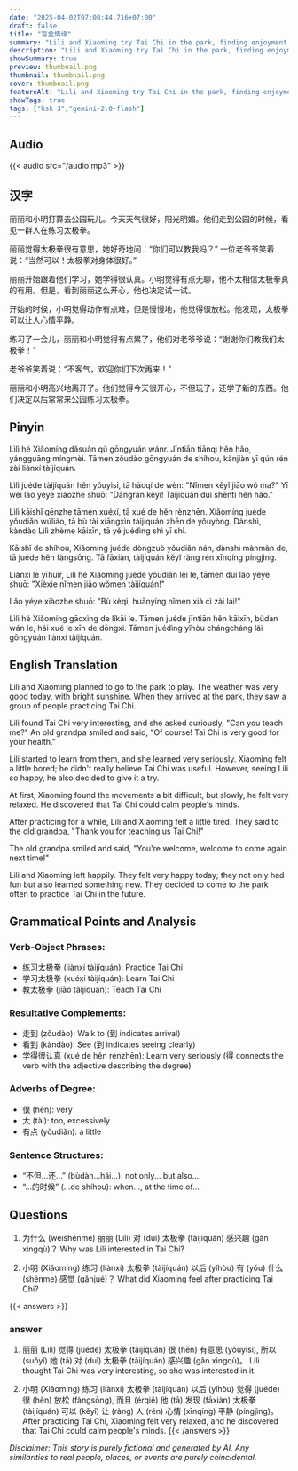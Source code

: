```yaml
---
date: "2025-04-02T07:00:44.716+07:00"
draft: false
title: "盲盒情缘"
summary: "Lili and Xiaoming try Tai Chi in the park, finding enjoyment and relaxation in the practice."
description: "Lili and Xiaoming try Tai Chi in the park, finding enjoyment and relaxation in the practice."
showSummary: true
preview: thumbnail.png
thumbnail: thumbnail.png
cover: thumbnail.png
featureAlt: "Lili and Xiaoming try Tai Chi in the park, finding enjoyment and relaxation in the practice."
showTags: true
tags: ["hsk 3","gemini-2.0-flash"]
---
```


## Audio
{{< audio src="/audio.mp3" >}}

## 汉字

丽丽和小明打算去公园玩儿。今天天气很好，阳光明媚。他们走到公园的时候，看见一群人在练习太极拳。

丽丽觉得太极拳很有意思，她好奇地问：“你们可以教我吗？” 一位老爷爷笑着说：“当然可以！太极拳对身体很好。”

丽丽开始跟着他们学习，她学得很认真。小明觉得有点无聊，他不太相信太极拳真的有用。但是，看到丽丽这么开心，他也决定试一试。

开始的时候，小明觉得动作有点难，但是慢慢地，他觉得很放松。他发现，太极拳可以让人心情平静。

练习了一会儿，丽丽和小明觉得有点累了，他们对老爷爷说：“谢谢你们教我们太极拳！”

老爷爷笑着说：“不客气，欢迎你们下次再来！”

丽丽和小明高兴地离开了。他们觉得今天很开心，不但玩了，还学了新的东西。他们决定以后常常来公园练习太极拳。

## Pinyin

Lìlì hé Xiǎomíng dǎsuàn qù gōngyuán wánr. Jīntiān tiānqì hěn hǎo, yángguāng míngmèi. Tāmen zǒudào gōngyuán de shíhou, kànjiàn yī qún rén zài liànxí tàijíquán.

Lìlì juéde tàijíquán hěn yǒuyìsi, tā hàoqí de wèn: "Nǐmen kěyǐ jiāo wǒ ma?" Yī wèi lǎo yéye xiàozhe shuō: "Dāngrán kěyǐ! Tàijíquán duì shēntǐ hěn hǎo."

Lìlì kāishǐ gēnzhe tāmen xuéxí, tā xué de hěn rènzhēn. Xiǎomíng juéde yǒudiǎn wúliáo, tā bù tài xiāngxìn tàijíquán zhēn de yǒuyòng. Dànshì, kàndào Lìlì zhème kāixīn, tā yě juédìng shì yī shì.

Kāishǐ de shíhou, Xiǎomíng juéde dòngzuò yǒudiǎn nán, dànshì mànmàn de, tā juéde hěn fàngsōng. Tā fāxiàn, tàijíquán kěyǐ ràng rén xīnqíng píngjìng.

Liànxí le yīhuìr, Lìlì hé Xiǎomíng juéde yǒudiǎn lèi le, tāmen duì lǎo yéye shuō: "Xièxie nǐmen jiāo wǒmen tàijíquán!"

Lǎo yéye xiàozhe shuō: "Bù kèqì, huānyíng nǐmen xià cì zài lái!"

Lìlì hé Xiǎomíng gāoxìng de líkāi le. Tāmen juéde jīntiān hěn kāixīn, bùdàn wán le, hái xué le xīn de dōngxi. Tāmen juédìng yǐhòu chángcháng lái gōngyuán liànxí tàijíquán.

## English Translation

Lili and Xiaoming planned to go to the park to play. The weather was very good today, with bright sunshine. When they arrived at the park, they saw a group of people practicing Tai Chi.

Lili found Tai Chi very interesting, and she asked curiously, "Can you teach me?" An old grandpa smiled and said, "Of course! Tai Chi is very good for your health."

Lili started to learn from them, and she learned very seriously. Xiaoming felt a little bored; he didn't really believe Tai Chi was useful. However, seeing Lili so happy, he also decided to give it a try.

At first, Xiaoming found the movements a bit difficult, but slowly, he felt very relaxed. He discovered that Tai Chi could calm people's minds.

After practicing for a while, Lili and Xiaoming felt a little tired. They said to the old grandpa, "Thank you for teaching us Tai Chi!"

The old grandpa smiled and said, "You're welcome, welcome to come again next time!"

Lili and Xiaoming left happily. They felt very happy today; they not only had fun but also learned something new. They decided to come to the park often to practice Tai Chi in the future.

## Grammatical Points and Analysis

### Verb-Object Phrases:

- 练习太极拳 (liànxí tàijíquán): Practice Tai Chi
- 学习太极拳 (xuéxí tàijíquán): Learn Tai Chi
- 教太极拳 (jiāo tàijíquán): Teach Tai Chi

### Resultative Complements:

- 走到 (zǒudào): Walk to (到 indicates arrival)
- 看到 (kàndào): See (到 indicates seeing clearly)
- 学得很认真 (xué de hěn rènzhēn): Learn very seriously (得 connects the verb with the adjective describing the degree)

### Adverbs of Degree:

- 很 (hěn): very
- 太 (tài): too, excessively
- 有点 (yǒudiǎn): a little

### Sentence Structures:

- “不但...还...” (bùdàn...hái...): not only... but also...
- “...的时候” (...de shíhou): when..., at the time of...
## Questions

1.  为什么 (wèishénme) 丽丽 (Lìlì) 对 (duì) 太极拳 (tàijíquán) 感兴趣 (gǎn xìngqù)？
    Why was Lili interested in Tai Chi?

2.  小明 (Xiǎomíng) 练习 (liànxí) 太极拳 (tàijíquán) 以后 (yǐhòu) 有 (yǒu) 什么 (shénme) 感觉 (gǎnjué)？
    What did Xiaoming feel after practicing Tai Chi?

{{< answers >}}
### answer
1. 丽丽 (Lìlì) 觉得 (juéde) 太极拳 (tàijíquán) 很 (hěn) 有意思 (yǒuyìsi), 所以 (suǒyǐ) 她 (tā) 对 (duì) 太极拳 (tàijíquán) 感兴趣 (gǎn xìngqù)。
Lili thought Tai Chi was very interesting, so she was interested in it.

2.  小明 (Xiǎomíng) 练习 (liànxí) 太极拳 (tàijíquán) 以后 (yǐhòu) 觉得 (juéde) 很 (hěn) 放松 (fàngsōng), 而且 (érqiě) 他 (tā) 发现 (fāxiàn) 太极拳 (tàijíquán) 可以 (kěyǐ) 让 (ràng) 人 (rén) 心情 (xīnqíng) 平静 (píngjìng)。
After practicing Tai Chi, Xiaoming felt very relaxed, and he discovered that Tai Chi could calm people's minds.
{{< /answers >}}


*Disclaimer: This story is purely fictional and generated by AI. Any similarities to real people, places, or events are purely coincidental.*